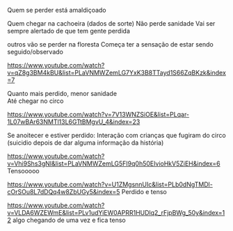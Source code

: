 Quem se perder está amaldiçoado

Quem chegar na cachoeira (dados de sorte)
    Não perde sanidade
    Vai ser sempre alertado de que tem gente perdida


outros vão se perder na floresta
    Começa ter a sensação de estar sendo seguido/observado
    
https://www.youtube.com/watch?v=qZ8g3BM4kBU&list=PLaVNMWZemLG7YxK3B8TTayd1S66ZqBKzk&index=7

Quanto mais perdido, menor sanidade    
Até chegar no circo

    
https://www.youtube.com/watch?v=7V13WNZSiOE&list=PLqar-1L07wBAr63NMTl13L6GTtBMgvU_4&index=23
   
Se anoitecer e estiver perdido:
    Interação com crianças que fugiram do circo (suicidio depois de dar alguma informação da história)
    
https://www.youtube.com/watch?v=Vhi9Shs3gNI&list=PLaVNMWZemLG5FI9q0h50EIvioHkV5ZiEH&index=6
Tensooooo

https://www.youtube.com/watch?v=U1ZMgsnnUIc&list=PLb0dNgTMDl-cOrSOu8L7dDQq4w8ZbUGy5&index=5
Perdido e tenso

https://www.youtube.com/watch?v=VLDA6WZEWmE&list=PLv1udYiEW0APRR1HUDlq2_rFjpBWg_50y&index=12
algo chegando de uma vez e fica tenso
